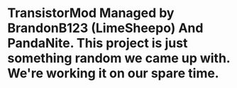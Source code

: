 TransistorMod 
Managed by BrandonB123 (LimeSheepo) And PandaNite.
This project is just something random we came up with. We're working it on our spare time.
=============
